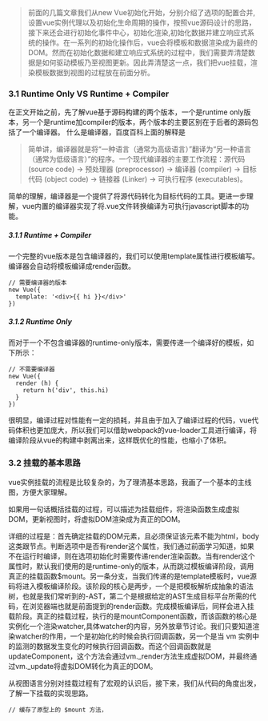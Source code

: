 >前面的几篇文章我们从new Vue初始化开始，分别介绍了选项的配置合并,设置vue实例代理以及初始化生命周期的操作，按照vue源码设计的思路，接下来还会进行初始化事件中心，初始化渲染,初始化数据并建立响应式系统的操作。在一系列的初始化操作后，vue会将模板和数据渲染成为最终的DOM。然而在初始化数据和建立响应式系统的过程中，我们需要弄清楚数据是如何驱动模板乃至视图更新。因此弄清楚这一点，我们把vue挂载，渲染模板数据到视图的过程放在前面分析。

### 3.1 Runtime Only VS Runtime + Compiler
在正文开始之前，先了解vue基于源码构建的两个版本，一个是runtime only版本，另一个是runtime加compiler的版本，两个版本的主要区别在于后者的源码包括了一个编译器。
什么是编译器，百度百科上面的解释是

>简单讲，编译器就是将“一种语言（通常为高级语言）”翻译为“另一种语言（通常为低级语言）”的程序。一个现代编译器的主要工作流程：源代码 (source code) → 预处理器 (preprocessor) → 编译器 (compiler) → 目标代码 (object code) → 链接器 (Linker) → 可执行程序 (executables)。

简单的理解，编译器是一个提供了将源代码转化为目标代码的工具。更进一步理解，vue内置的编译器实现了将.vue文件转换编译为可执行javascript脚本的功能。

##### 3.1.1 Runtime + Compiler
一个完整的vue版本是包含编译器的，我们可以使用template属性进行模板编写。编译器会自动将模板编译成render函数。
```
// 需要编译器的版本
new Vue({
  template: '<div>{{ hi }}</div>'
})
```
##### 3.1.2 Runtime Only
而对于一个不包含编译器的runtime-only版本，需要传递一个编译好的模板，如下所示：
```
// 不需要编译器
new Vue({
  render (h) {
    return h('div', this.hi)
  }
})
```
很明显，编译过程对性能有一定的损耗，并且由于加入了编译过程的代码，vue代码体积也更加庞大，所以我们可以借助webpack的vue-loader工具进行编译，将编译阶段从vue的构建中剥离出来，这样既优化的性能，也缩小了体积。

### 3.2 挂载的基本思路
vue实例挂载的流程是比较复杂的，为了理清基本思路，我画了一个基本的主线图，方便大家理解。

如果用一句话概括挂载的过程，可以描述为挂载组件，将渲染函数生成虚拟DOM，更新视图时，将虚拟DOM渲染成为真正的DOM。

详细的过程是：首先确定挂载的DOM元素，且必须保证该元素不能为html，body这类跟节点。判断选项中是否有render这个属性，我们通过前面学习知道，如果不在运行时编译，则在选项初始化时需要传递render渲染函数。当有render这个属性时，默认我们使用的是runtime-only的版本，从而跳过模板编译阶段，调用真正的挂载函数$mount。另一条分支，当我们传递的是template模板时，vue源码将进入模板编译阶段。该阶段的核心是两步，一个是把模板解析成抽象的语法树，也就是我们常听到的-AST，第二个是根据给定的AST生成目标平台所需的代码，在浏览器端也就是前面提到的render函数。完成模板编译后，同样会进入挂载阶段。真正的挂载过程，执行的是mountComponent函数，而该函数的核心是实例化一个渲染watcher,具体watcher的内容，另外放章节讨论。我们只要知道渲染watcher的作用，一个是初始化的时候会执行回调函数，另一个是当 vm 实例中的监测的数据发生变化的时候执行回调函数。而这个回调函数就是updateComponent，这个方法会通过vm._render方法生成虚拟DOM，并最终通过vm._update将虚拟DOM转化为真正的DOM。

从视图语言分别对挂载过程有了宏观的认识后，接下来，我们从代码的角度出发，了解一下挂载的实现思路。
```
// 缓存了原型上的 $mount 方法，
```

